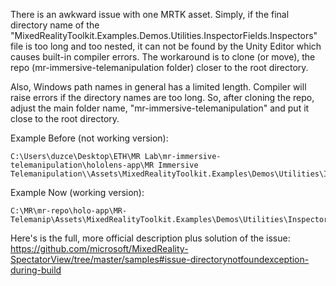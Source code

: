 There is an awkward issue with one MRTK asset. Simply, if the final directory name of the "MixedRealityToolkit.Examples.Demos.Utilities.InspectorFields.Inspectors" file is too long and too nested, it can not be found by the Unity Editor which causes built-in compiler errors. The workaround is to clone (or move),
the repo (mr-immersive-telemanipulation folder) closer to the root directory.

Also, Windows path names in general has a limited length. Compiler will raise errors if the directory names are too long. So, after cloning the repo, adjust the main folder name, "mr-immersive-telemanipulation" and put it close to the root directory.

Example Before (not working version):
```
C:\Users\duzce\Desktop\ETH\MR Lab\mr-immersive-telemanipulation\hololens-app\MR Immersive Telemanipulation\\Assets\MixedRealityToolkit.Examples\Demos\Utilities\InspectorFields\Inspectors
```

Example Now (working version):
```
C:\MR\mr-repo\holo-app\MR-Telemanip\Assets\MixedRealityToolkit.Examples\Demos\Utilities\InspectorFields\Inspectors
```

Here's is the full, more official description plus solution
of the issue: https://github.com/microsoft/MixedReality-SpectatorView/tree/master/samples#issue-directorynotfoundexception-during-build
